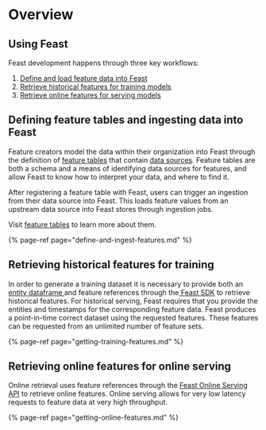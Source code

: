 # Overview

## Using Feast

Feast development happens through three key workflows:

1. [Define and load feature data into Feast](define-and-ingest-features.md)
2. [Retrieve historical features for training models](getting-training-features.md)
3. [Retrieve online features for serving models](getting-online-features.md)

## Defining feature tables and ingesting data into Feast

Feature creators model the data within their organization into Feast through the definition of [feature tables](../concepts/feature-tables.md) that contain [data sources](../concepts/sources.md). Feature tables are both a schema and a means of identifying data sources for features, and allow Feast to know how to interpret your data, and where to find it.

After registering a feature table with Feast, users can trigger an ingestion from their data source into Feast. This loads feature values from an upstream data source into Feast stores through ingestion jobs.

Visit [feature tables](../concepts/feature-tables.md#overview) to learn more about them.

{% page-ref page="define-and-ingest-features.md" %}

## Retrieving historical features for training

In order to generate a training dataset it is necessary to provide both an [entity dataframe ](overview.md)and feature references through the[ Feast SDK](https://api.docs.feast.dev/python/) to retrieve historical features. For historical serving, Feast requires that you provide the entities and timestamps for the corresponding feature data. Feast produces a point-in-time correct dataset using the requested features. These features can be requested from an unlimited number of feature sets.

{% page-ref page="getting-training-features.md" %}

## Retrieving online features for online serving

Online retrieval uses feature references through the [Feast Online Serving API](https://api.docs.feast.dev/grpc/feast.serving.pb.html) to retrieve online features. Online serving allows for very low latency requests to feature data at very high throughput.

{% page-ref page="getting-online-features.md" %}

